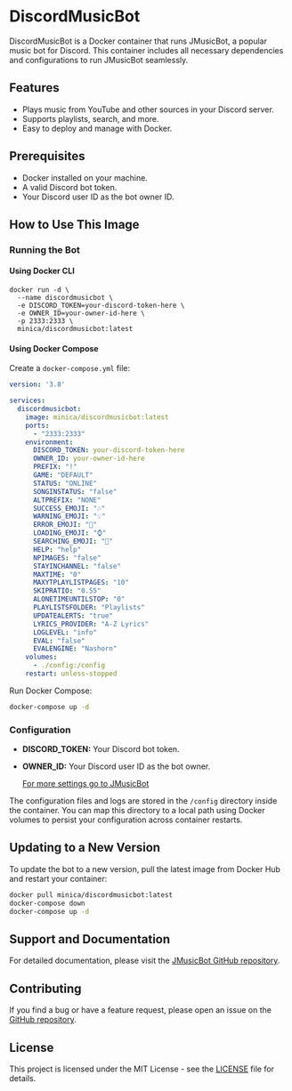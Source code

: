 
# DiscordMusicBot

DiscordMusicBot is a Docker container that runs JMusicBot, a popular music bot for Discord. This container includes all necessary dependencies and configurations to run JMusicBot seamlessly.

## Features

- Plays music from YouTube and other sources in your Discord server.
- Supports playlists, search, and more.
- Easy to deploy and manage with Docker.

## Prerequisites

- Docker installed on your machine.
- A valid Discord bot token.
- Your Discord user ID as the bot owner ID.

## How to Use This Image

### Running the Bot

#### Using Docker CLI

```
docker run -d \
  --name discordmusicbot \
  -e DISCORD_TOKEN=your-discord-token-here \
  -e OWNER_ID=your-owner-id-here \
  -p 2333:2333 \
  minica/discordmusicbot:latest
```

#### Using Docker Compose

Create a `docker-compose.yml` file:

```yaml
version: '3.8'

services:
  discordmusicbot:
    image: minica/discordmusicbot:latest
    ports:
      - "2333:2333"
    environment:
      DISCORD_TOKEN: your-discord-token-here
      OWNER_ID: your-owner-id-here
      PREFIX: "!"
      GAME: "DEFAULT"
      STATUS: "ONLINE"
      SONGINSTATUS: "false"
      ALTPREFIX: "NONE"
      SUCCESS_EMOJI: "🎶"
      WARNING_EMOJI: "💡"
      ERROR_EMOJI: "🚫"
      LOADING_EMOJI: "⌚"
      SEARCHING_EMOJI: "🔎"
      HELP: "help"
      NPIMAGES: "false"
      STAYINCHANNEL: "false"
      MAXTIME: "0"
      MAXYTPLAYLISTPAGES: "10"
      SKIPRATIO: "0.55"
      ALONETIMEUNTILSTOP: "0"
      PLAYLISTSFOLDER: "Playlists"
      UPDATEALERTS: "true"
      LYRICS_PROVIDER: "A-Z Lyrics"
      LOGLEVEL: "info"
      EVAL: "false"
      EVALENGINE: "Nashorn"
    volumes:
      - ./config:/config
    restart: unless-stopped

```

Run Docker Compose:

```sh
docker-compose up -d
```

### Configuration

- **DISCORD_TOKEN:** Your Discord bot token.
- **OWNER_ID:** Your Discord user ID as the bot owner.

  [For more settings go to JMusicBot](https://jmusicbot.com/config/)

The configuration files and logs are stored in the `/config` directory inside the container. You can map this directory to a local path using Docker volumes to persist your configuration across container restarts.

## Updating to a New Version

To update the bot to a new version, pull the latest image from Docker Hub and restart your container:

```sh
docker pull minica/discordmusicbot:latest
docker-compose down
docker-compose up -d
```

## Support and Documentation

For detailed documentation, please visit the [JMusicBot GitHub repository](https://github.com/jagrosh/MusicBot).

## Contributing

If you find a bug or have a feature request, please open an issue on the [GitHub repository](https://github.com/vmbs/discordmusicbot).

## License

This project is licensed under the MIT License - see the [LICENSE](LICENSE) file for details.
```

